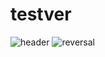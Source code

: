 # testver
![header](https://capsule-render.vercel.app/api?type=rect&color=FCB6D0&text=HGMP)
![reversal](https://capsule-render.vercel.app/api?type=rect&text=HGMP&fontAlign=30&fontSize=60&desc=Handong%20Gym%20Management%20Program&descAlign=60&descAlignY=50&theme=radical)
